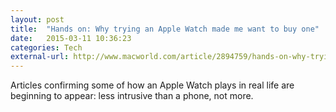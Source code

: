 ```yaml
---
layout: post
title:  "Hands on: Why trying an Apple Watch made me want to buy one"
date:   2015-03-11 10:36:23
categories: Tech
external-url: http://www.macworld.com/article/2894759/hands-on-why-trying-an-apple-watch-made-me-want-to-buy-one.html
---
```


Articles confirming some of how an Apple Watch plays in real life are
beginning to appear: less intrusive than a phone, not more.
